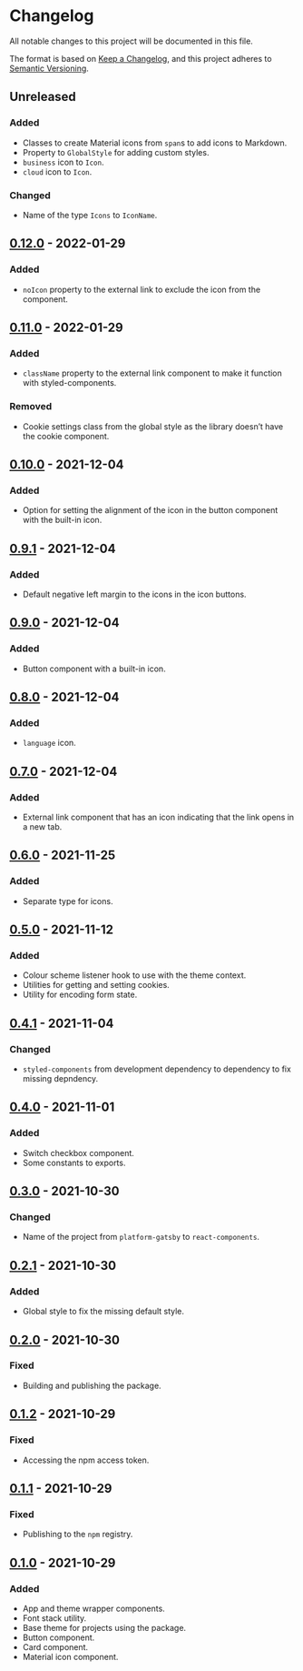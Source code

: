 # Changelog

All notable changes to this project will be documented in this file.

The format is based on [Keep a Changelog](https://keepachangelog.com), and this project adheres to [Semantic Versioning](https://semver.org).

## Unreleased

### Added

- Classes to create Material icons from `span`s to add icons to Markdown.
- Property to `GlobalStyle` for adding custom styles.
- `business` icon to `Icon`.
- `cloud` icon to `Icon`.

### Changed

- Name of the type `Icons` to `IconName`.

## [0.12.0] - 2022-01-29

### Added

- `noIcon` property to the external link to exclude the icon from the component.

## [0.11.0] - 2022-01-29

### Added

- `className` property to the external link component to make it function with styled-components.

### Removed

- Cookie settings class from the global style as the library doesn’t have the cookie component.

## [0.10.0] - 2021-12-04

### Added

- Option for setting the alignment of the icon in the button component with the built-in icon.

## [0.9.1] - 2021-12-04

### Added

- Default negative left margin to the icons in the icon buttons.

## [0.9.0] - 2021-12-04

### Added

- Button component with a built-in icon.

## [0.8.0] - 2021-12-04

### Added

- `language` icon.

## [0.7.0] - 2021-12-04

### Added

- External link component that has an icon indicating that the link opens in a new tab.

## [0.6.0] - 2021-11-25

### Added

- Separate type for icons.

## [0.5.0] - 2021-11-12

### Added

- Colour scheme listener hook to use with the theme context.
- Utilities for getting and setting cookies.
- Utility for encoding form state.

## [0.4.1] - 2021-11-04

### Changed

- `styled-components` from development dependency to dependency to fix missing depndency.

## [0.4.0] - 2021-11-01

### Added

- Switch checkbox component.
- Some constants to exports.

## [0.3.0] - 2021-10-30

### Changed

- Name of the project from `platform-gatsby` to `react-components`.

## [0.2.1] - 2021-10-30

### Added

- Global style to fix the missing default style.

## [0.2.0] - 2021-10-30

### Fixed

- Building and publishing the package.

## [0.1.2] - 2021-10-29

### Fixed

- Accessing the npm access token.

## [0.1.1] - 2021-10-29

### Fixed

- Publishing to the `npm` registry.

## [0.1.0] - 2021-10-29

### Added

- App and theme wrapper components.
- Font stack utility.
- Base theme for projects using the package.
- Button component.
- Card component.
- Material icon component.

[unreleased]: https://github.com/visiosto/react-components/compare/v0.12.0...HEAD
[0.12.0]: https://github.com/visiosto/react-components/compare/v0.11.0...v0.12.0
[0.11.0]: https://github.com/visiosto/react-components/compare/v0.10.0...v0.11.0
[0.10.0]: https://github.com/visiosto/react-components/compare/v0.9.1...v0.10.0
[0.9.1]: https://github.com/visiosto/react-components/compare/v0.9.0...v0.9.1
[0.9.0]: https://github.com/visiosto/react-components/compare/v0.8.0...v0.9.0
[0.8.0]: https://github.com/visiosto/react-components/compare/v0.7.0...v0.8.0
[0.7.0]: https://github.com/visiosto/react-components/compare/v0.6.0...v0.7.0
[0.6.0]: https://github.com/visiosto/react-components/compare/v0.5.0...v0.6.0
[0.5.0]: https://github.com/visiosto/react-components/compare/v0.4.1...v0.5.0
[0.4.1]: https://github.com/visiosto/react-components/compare/v0.4.0...v0.4.1
[0.4.0]: https://github.com/visiosto/react-components/compare/v0.3.0...v0.4.0
[0.3.0]: https://github.com/visiosto/react-components/compare/v0.2.1...v0.3.0
[0.2.1]: https://github.com/visiosto/react-components/compare/v0.2.0...v0.2.1
[0.2.0]: https://github.com/visiosto/react-components/compare/v0.1.2...v0.2.0
[0.1.2]: https://github.com/visiosto/react-components/compare/v0.1.1...v0.1.2
[0.1.1]: https://github.com/visiosto/react-components/compare/v0.1.0...v0.1.1
[0.1.0]: https://github.com/visiosto/react-components/releases/tag/v0.1.0
